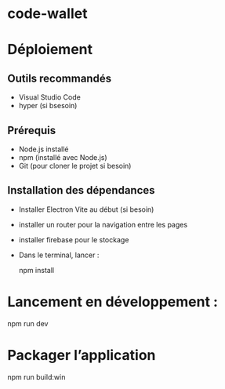 # code-wallet

# Déploiement

## Outils recommandés  
- Visual Studio Code  
- hyper (si bsesoin)

## Prérequis  
- Node.js installé  
- npm (installé avec Node.js)  
- Git (pour cloner le projet si besoin)  


## Installation des dépendances  
- Installer Electron Vite au début (si besoin)  
- installer un router pour la navigation entre les pages
- installer firebase pour le stockage 

- Dans le terminal, lancer :  
  
  npm install


# Lancement en développement : 

npm run dev

# Packager l’application

npm run build:win 




 
